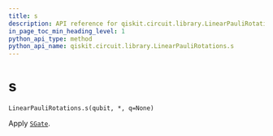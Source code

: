 ```yaml
---
title: s
description: API reference for qiskit.circuit.library.LinearPauliRotations.s
in_page_toc_min_heading_level: 1
python_api_type: method
python_api_name: qiskit.circuit.library.LinearPauliRotations.s
---
```


# s

<span id="qiskit.circuit.library.LinearPauliRotations.s" />

`LinearPauliRotations.s(qubit, *, q=None)`

Apply [`SGate`](qiskit.circuit.library.SGate "qiskit.circuit.library.SGate").

